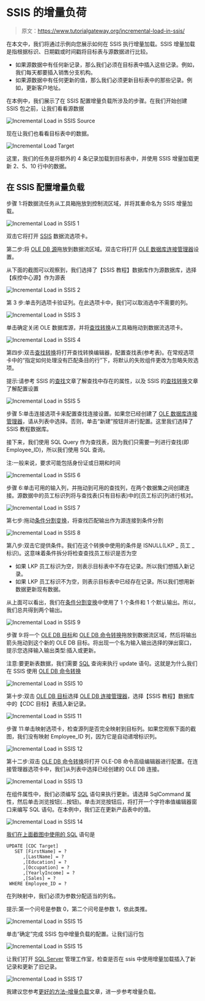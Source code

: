 # SSIS 的增量负荷

> 原文：<https://www.tutorialgateway.org/incremental-load-in-ssis/>

在本文中，我们将通过示例向您展示如何在 SSIS 执行增量加载。SSIS 增量加载是指根据标识、日期戳或时间戳将目标表与源数据进行比较。

*   如果源数据中有任何新记录，那么我们必须在目标表中插入这些记录。例如，我们每天都要插入销售分支机构。
*   如果源数据中有任何更新的值，那么我们必须更新目标表中的那些记录。例如，更新客户地址。

在本例中，我们展示了在 SSIS 配置增量负载所涉及的步骤。在我们开始创建 SSIS 包之前，让我们看看源数据

![Incremental Load in SSIS Source](img/7d95b74b9bbe33f57eff3a247ebcff57.png)

现在让我们也看看目标表中的数据。

![Incremental Load Target](img/9b36913dc4336232c7c21d8aeb298275.png)

这里，我们的任务是将额外的 4 条记录加载到目标表中，并使用 SSIS 增量加载更新 2、5、10 行中的数据。

## 在 SSIS 配置增量负载

步骤 1:将数据流任务从工具箱拖放到控制流区域，并将其重命名为 SSIS 增量加载。

![Incremental Load in SSIS 1](img/1e441b90457598e99f2f3c49cf1a1db6.png)

双击它将打开 [SSIS](https://www.tutorialgateway.org/ssis/) 数据流选项卡。

第二步:将 [OLE DB 源](https://www.tutorialgateway.org/ole-db-source-in-ssis/)拖放到数据流区域。双击它将打开 [OLE 数据库连接管理器](https://www.tutorialgateway.org/ole-db-connection-manager-in-ssis/)设置。

从下面的截图可以观察到，我们选择了【SSIS 教程】数据库作为源数据库，选择【疾控中心源】作为源表

![Incremental Load in SSIS 2](img/17076efddac4e7d5db2cc76ac8bfb6fa.png)

第 3 步:单击列选项卡验证列。在此选项卡中，我们可以取消选中不需要的列。

![Incremental Load in SSIS 3](img/b72737cc8b662ceeccdcaa2d61164af7.png)

单击确定关闭 OLE 数据库源，并将[查找转换](https://www.tutorialgateway.org/lookup-transformation-in-ssis/)从工具箱拖动到数据流选项卡。

![Incremental Load in SSIS 4](img/dd1bcc37972d341e8f9da445e5e9e48e.png)

第四步:双击[查找转换](https://www.tutorialgateway.org/lookup-transformation-in-ssis/)将打开查找转换编辑器，配置查找表(参考表)。在常规选项卡中的“指定如何处理没有匹配条目的行”下，将默认的失败组件更改为忽略失败选项。

提示:请参考 SSIS 的[查找](https://www.tutorialgateway.org/lookup-in-ssis/)文章了解查找中存在的属性，以及 SSIS 的[查找转换](https://www.tutorialgateway.org/lookup-transformation-in-ssis/)文章了解配置设置

![Incremental Load in SSIS 5](img/75c53710e424071abf3eda201c7685c3.png)

步骤 5:单击连接选项卡来配置查找连接设置。如果您已经创建了 [OLE 数据库连接管理器](https://www.tutorialgateway.org/ole-db-connection-manager-in-ssis/)，请从列表中选择。否则，单击“新建”按钮并进行配置。这里我们选择了 SSIS 教程数据库。

接下来，我们使用 SQL Query 作为查找表，因为我们只需要一列进行查找(即 Employee_ID)，所以我们使用 SQL 查询。

注:一般来说，要求可能包括身份证或日期和时间

![Incremental Load in SSIS 6](img/0f9cf306b046df381afd20010e868a8b.png)

步骤 6:单击可用的输入列，并拖动到可用的查找列，在两个数据集之间创建连接。源数据中的员工标识列将与查找表(只有目标表)中的[员工标识]列进行核对。

![Incremental Load in SSIS 7](img/00453404d7735a36c34f23e378bc55c9.png)

第七步:拖动[条件分割变换](https://www.tutorialgateway.org/conditional-split-transformation-in-ssis/)，将查找匹配输出作为源连接到条件分割

![Incremental Load in SSIS 8](img/c8b5ff108a0a2d4ead8e15faee74b93b.png)

第八步:双击它提供条件。我们在这个转换中使用的条件是 ISNULL(LKP _ 员工 _ 标识)。这意味着条件拆分将检查查找员工标识是否为空

*   如果 LKP 员工标识为空，则表示目标表中不存在记录。所以我们想插入新记录。
*   如果 LKP 员工标识不为空，则表示目标表中已经存在记录。所以我们想用新数据更新现有数据。

从上面可以看出，我们在[条件分割变换](https://www.tutorialgateway.org/conditional-split-transformation-in-ssis/)中使用了 1 个条件和 1 个默认输出。所以，我们总共得到两个输出。

![Incremental Load in SSIS 9](img/29dfa26686b4840d3b85e2846864736f.png)

步骤 9:将一个 [OLE DB 目标](https://www.tutorialgateway.org/ssis-ole-db-destination/)和 [OLE DB 命令转换](https://www.tutorialgateway.org/update-data-using-oledb-command-transformation-in-ssis/)拖放到数据流区域，然后将输出箭头拖动到这个新的 OLE DB 目标。将出现一个名为输入输出选择的弹出窗口，提示您选择输入输出类型:插入或更新。

注意:要更新表数据，我们需要 [SQL](https://www.tutorialgateway.org/sql/) 查询来执行 update 语句。这就是为什么我们在 SSIS 使用 [OLE DB 命令转换](https://www.tutorialgateway.org/ole-db-command-transformation-in-ssis/)

![Incremental Load in SSIS 10](img/a7835a3d6d6b1d7f4af84bc86aab4752.png)

第十步:双击 [OLE DB 目标](https://www.tutorialgateway.org/ssis-ole-db-destination/)选择 [OLE DB 连接管理器](https://www.tutorialgateway.org/ole-db-connection-manager-in-ssis/)，选择【SSIS 教程】数据库中的【CDC 目标】表插入新记录。

![Incremental Load in SSIS 11](img/9c876ec7c7988e654c817707370318a6.png)

步骤 11:单击映射选项卡，检查源列是否完全映射到目标列。如果您观察下面的截图，我们没有映射 Employee_ID 列，因为它是自动递增标识列。

![Incremental Load in SSIS 12](img/f6376bf9bedc69878e50d50e9d939da2.png)

第十二步:双击 [OLE DB 命令转换](https://www.tutorialgateway.org/update-data-using-oledb-command-transformation-in-ssis/)将打开 OLE-DB 命令高级编辑器进行配置。在连接管理器选项卡中，我们从列表中选择已经创建的 OLE DB 连接。

![Incremental Load in SSIS 13](img/9619e1d4a8c4a5828d3e4aae299c6791.png)

在组件属性中，我们必须编写 [SQL](https://www.tutorialgateway.org/sql/) 语句来执行更新。请选择 SqlCommand 属性，然后单击浏览按钮(…按钮)。单击浏览按钮后，将打开一个字符串值编辑器窗口来编写 SQL 语句。在本例中，我们正在更新产品表中的值。

![Incremental Load in SSIS 14](img/fd03d7325206d8cc2985b1b70ecf0a6c.png)

[我们在上面截图中使用的 SQL](https://www.tutorialgateway.org/sql/) 语句是

```
UPDATE [CDC Target]
   SET [FirstName] = ?
      ,[LastName] = ?
      ,[Education] = ?
      ,[Occupation] = ?
      ,[YearlyIncome] = ?
      ,[Sales] = ?
 WHERE Employee_ID = ?
```

在列映射中，我们必须为参数分配适当的列名。

提示:第一个问号是参数 0，第二个问号是参数 1，依此类推。

![Incremental Load in SSIS 15](img/f9a86ec4dbc2da6c03ff800e2c46f6fa.png)

单击“确定”完成 SSIS 包中增量负载的配置。让我们运行包

![Incremental Load in SSIS 15](img/171436f57d57cfcf128e3b38a9f2dd12.png)

让我们打开 [SQL Server](https://www.tutorialgateway.org/sql/) 管理工作室，检查是否在 ssis 中使用增量加载插入了新记录和更新了旧记录。

![Incremental Load in SSIS 17](img/1d96e2a46fc03f181ab96e68aec3401b.png)

我建议您参考[更好的方法–增量负载](https://www.tutorialgateway.org/ssis-incremental-load-better-approach/)文章，进一步参考增量负载。
